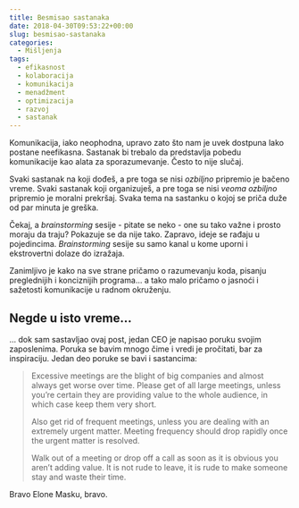 ```yaml
---
title: Besmisao sastanaka
date: 2018-04-30T09:53:22+00:00
slug: besmisao-sastanaka
categories:
  - Mišljenja
tags:
  - efikasnost
  - kolaboracija
  - komunikacija
  - menadžment
  - optimizacija
  - razvoj
  - sastanak
---
```


Komunikacija, iako neophodna, upravo zato što nam je uvek dostpuna lako postane neefikasna. Sastanak bi trebalo da predstavlja pobedu komunikacije kao alata za sporazumevanje. Često to nije slučaj.

<!--more-->

Svaki sastanak na koji dođeš, a pre toga se nisi _ozbiljno_ pripremio je bačeno vreme. Svaki sastanak koji organizuješ, a pre toga se nisi _veoma ozbiljno_ pripremio je moralni prekršaj. Svaka tema na sastanku o kojoj se priča duže od par minuta je greška.

Čekaj, a _brainstorming_ sesije - pitate se neko - one su tako važne i prosto moraju da traju? Pokazuje se da nije tako. Zapravo, ideje se rađaju u pojedincima. _Brainstorming_ sesije su samo kanal u kome uporni i ekstrovertni dolaze do izražaja.

Zanimljivo je kako na sve strane pričamo o razumevanju koda, pisanju preglednijih i konciznijih programa... a tako malo pričamo o jasnoći i sažetosti komunikacije u radnom okruženju.

## Negde u isto vreme...

... dok sam sastavljao ovaj post, jedan CEO je napisao poruku svojim zaposlenima. Poruka se bavim mnogo čime i vredi je pročitati, bar za inspiraciju. Jedan deo poruke se bavi i sastancima:

> Excessive meetings are the blight of big companies and almost always get worse over time. Please get of all large meetings, unless you’re certain they are providing value to the whole audience, in which case keep them very short.
>
> Also get rid of frequent meetings, unless you are dealing with an extremely urgent matter. Meeting frequency should drop rapidly once the urgent matter is resolved.
>
> Walk out of a meeting or drop off a call as soon as it is obvious you aren’t adding value. It is not rude to leave, it is rude to make someone stay and waste their time.

Bravo Elone Masku, bravo.